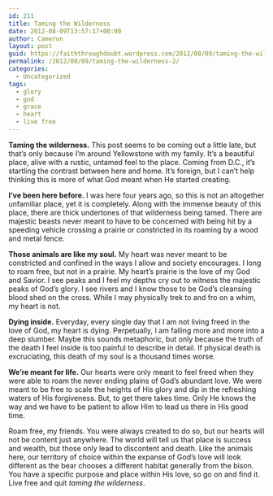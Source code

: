 ```yaml
---
id: 211
title: Taming the Wilderness
date: 2012-08-09T13:57:17+00:00
author: Cameron
layout: post
guid: https://faiththroughdoubt.wordpress.com/2012/08/09/taming-the-wilderness/
permalink: /2012/08/09/taming-the-wilderness-2/
categories:
  - Uncategorized
tags:
  - glory
  - god
  - grace
  - heart
  - live free
---
```

**Taming the wilderness.** This post seems to be coming out a little late, but that’s only because I’m around Yellowstone with my family. It’s a beautiful place, alive with a rustic, untamed feel to the place. Coming from D.C., it’s startling the contrast between here and home. It’s foreign, but I can’t help thinking this is more of what God meant when He started creating.

**I’ve been here before.** I was here four years ago, so this is not an altogether unfamiliar place, yet it is completely. Along with the immense beauty of this place, there are thick undertones of that wilderness being tamed. There are majestic beasts never meant to have to be concerned with being hit by a speeding vehicle crossing a prairie or constricted in its roaming by a wood and metal fence.

**Those animals are like my soul.** My heart was never meant to be constricted and confined in the ways I allow and society encourages. I long to roam free, but not in a prairie. My heart’s prairie is the love of my God and Savior. I see peaks and I feel my depths cry out to witness the majestic peaks of God’s glory. I see rivers and I know those to be God’s cleansing blood shed on the cross. While I may physically trek to and fro on a whim, my heart is not.

**Dying inside.** Everyday, every single day that I am not living freed in the love of God, my heart is dying. Perpetually, I am falling more and more into a deep slumber. Maybe this sounds metaphoric, but only because the truth of the death I feel inside is too painful to describe in detail. If physical death is excruciating, this death of my soul is a thousand times worse.

**We’re meant for life.** Our hearts were only meant to feel freed when they were able to roam the never ending plains of God’s abundant love. We were meant to be free to scale the heights of His glory and dip in the refreshing waters of His forgiveness. But, to get there takes time. Only He knows the way and we have to be patient to allow Him to lead us there in His good time.

Roam free, my friends. You were always created to do so, but our hearts will not be content just anywhere. The world will tell us that place is success and wealth, but those only lead to discontent and death. Like the animals here, our territory of choice within the expanse of God’s love will look different as the bear chooses a different habitat generally from the bison. You have a specific purpose and place within His love, so go on and find it. Live free and quit _taming the wilderness_.